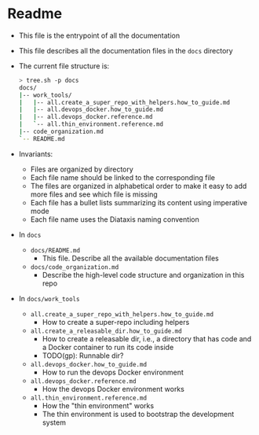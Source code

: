 # Readme

- This file is the entrypoint of all the documentation

- This file describes all the documentation files in the `docs` directory

- The current file structure is:
  ```bash
  > tree.sh -p docs
  docs/
  |-- work_tools/
  |   |-- all.create_a_super_repo_with_helpers.how_to_guide.md
  |   |-- all.devops_docker.how_to_guide.md
  |   |-- all.devops_docker.reference.md
  |   `-- all.thin_environment.reference.md
  |-- code_organization.md
  `-- README.md
  ```

- Invariants:
  - Files are organized by directory
  - Each file name should be linked to the corresponding file
  - The files are organized in alphabetical order to make it easy to add more
    files and see which file is missing
  - Each file has a bullet lists summarizing its content using imperative mode
  - Each file name uses the Diataxis naming convention

- In `docs`
  - `docs/README.md`
    - This file. Describe all the available documentation files
  - `docs/code_organization.md`
    - Describe the high-level code structure and organization in this repo

- In `docs/work_tools`
  - `all.create_a_super_repo_with_helpers.how_to_guide.md`
    - How to create a super-repo including helpers
  - `all.create_a_releasable_dir.how_to_guide.md`
    - How to create a releasable dir, i.e., a directory that has code and
      a Docker container to run its code inside
    - TODO(gp): Runnable dir?
  - `all.devops_docker.how_to_guide.md`
    - How to run the devops Docker environment
  - `all.devops_docker.reference.md`
    - How the devops Docker environment works
  - `all.thin_environment.reference.md`
    - How the "thin environment" works
    - The thin environment is used to bootstrap the development system 
